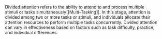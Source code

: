Divided attention refers to the ability to attend to and process multiple stimuli or tasks simultaneously[[Multi-Tasking]]. In this stage, attention is divided among two or more tasks or stimuli, and individuals allocate their attention resources to perform multiple tasks concurrently. Divided attention can vary in effectiveness based on factors such as task difficulty, practice, and individual differences.
